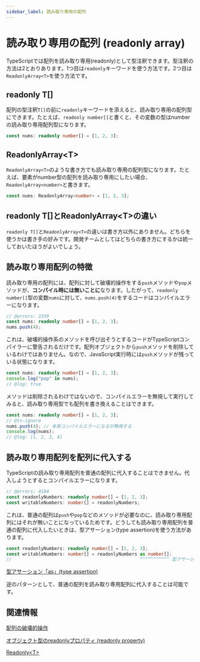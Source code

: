 ```yaml
---
sidebar_label: 読み取り専用の配列
---
```


# 読み取り専用の配列 (readonly array)

TypeScriptでは配列を読み取り専用(readonly)として型注釈できます。型注釈の方法は2とおりあります。1つ目は`readonly`キーワードを使う方法です。2つ目は`ReadonlyArray<T>`を使う方法です。

## readonly T\[]

配列の型注釈`T[]`の前に`readonly`キーワードを添えると、読み取り専用の配列型にできます。たとえば、`readonly number[]`と書くと、その変数の型はnumberの読み取り専用配列型になります。

```ts
const nums: readonly number[] = [1, 2, 3];
```

## ReadonlyArray&lt;T>

`ReadonlyArray<T>`のような書き方でも読み取り専用の配列型になります。たとえば、要素がnumber型の配列を読み取り専用にしたい場合、`ReadonlyArray<number>`と書きます。

```ts
const nums: ReadonlyArray<number> = [1, 2, 3];
```

## readonly T\[]とReadonlyArray&lt;T>の違い

`readonly T[]`と`ReadonlyArray<T>`の違いは書き方以外にありません。どちらを使うかは書き手の好みです。開発チームとしてはどちらの書き方にするかは統一しておいたほうがよいでしょう。

## 読み取り専用配列の特徴

読み取り専用の配列には、配列に対して破壊的操作をする`push`メソッドや`pop`メソッドが、**コンパイル時には無いことに**なります。したがって、`readonly number[]`型の変数`nums`に対して、`nums.push(4)`をするコードはコンパイルエラーになります。

```ts twoslash
// @errors: 2339
const nums: readonly number[] = [1, 2, 3];
nums.push(4);
```

これは、破壊的操作系のメソッドを呼び出そうとするコードがTypeScriptコンパイラーに警告されるだけです。配列オブジェクトから`push`メソッドを削除しているわけではありません。なので、JavaScript実行時には`push`メソッドが残っている状態になります。

```ts twoslash
const nums: readonly number[] = [1, 2, 3];
console.log("pop" in nums);
// @log: true
```

メソッドは削除されるわけではないので、コンパイルエラーを無視して実行してみると、読み取り専用型でも配列を書き換えることはできます。

```ts twoslash
const nums: readonly number[] = [1, 2, 3];
// @ts-ignore
nums.push(4); // 本来コンパイルエラーになるが無視する
console.log(nums);
// @log: [1, 2, 3, 4]
```

## 読み取り専用配列を配列に代入する

TypeScriptの読み取り専用配列を普通の配列に代入することはできません。代入しようとするとコンパイルエラーになります。

```ts twoslash
// @errors: 4104
const readonlyNumbers: readonly number[] = [1, 2, 3];
const writableNumbers: number[] = readonlyNumbers;
```

これは、普通の配列は`push`や`pop`などのメソッドが必要なのに、読み取り専用配列にはそれが無いことになっているためです。どうしても読み取り専用配列を普通の配列に代入したいときは、型アサーション(type assertion)を使う方法があります。

```ts
const readonlyNumbers: readonly number[] = [1, 2, 3];
const writableNumbers: number[] = readonlyNumbers as number[];
//                                                ^^^^^^^^^^^ 型アサーション
```

[型アサーション「as」(type assertion)](../type-assertion-as.md)

逆のパターンとして、普通の配列を読み取り専用配列に代入することは可能です。

## 関連情報

[配列の破壊的操作](array-operations.md)

[オブジェクト型のreadonlyプロパティ (readonly property)](../object/readonly-property.md)

[Readonly&lt;T>](../../type-reuse/utility-types/readonly.md)
